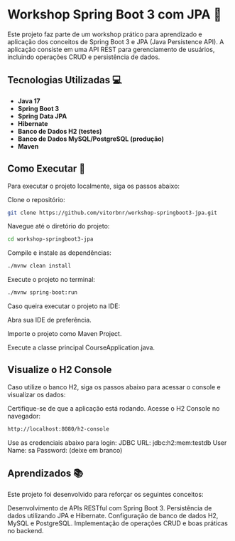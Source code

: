 # Workshop Spring Boot 3 com JPA 🚀

Este projeto faz parte de um workshop prático para aprendizado e aplicação dos conceitos de Spring Boot 3 e JPA (Java Persistence API). A aplicação consiste em uma API REST para gerenciamento de usuários, incluindo operações CRUD e persistência de dados.

## Tecnologias Utilizadas 💻

- **Java 17**
- **Spring Boot 3**
- **Spring Data JPA**
- **Hibernate**
- **Banco de Dados H2 (testes)**
- **Banco de Dados MySQL/PostgreSQL (produção)**
- **Maven**
  
## Como Executar 🚀
Para executar o projeto localmente, siga os passos abaixo:

Clone o repositório:
 ```bash
git clone https://github.com/vitorbnr/workshop-springboot3-jpa.git
```
Navegue até o diretório do projeto:
```bash
cd workshop-springboot3-jpa
```
Compile e instale as dependências:
```bash
./mvnw clean install
```
Execute o projeto no terminal:
```bash
./mvnw spring-boot:run
```
Caso queira executar o projeto na IDE:

Abra sua IDE de preferência.

Importe o projeto como Maven Project.

Execute a classe principal CourseApplication.java.

## Visualize o H2 Console
Caso utilize o banco H2, siga os passos abaixo para acessar o console e visualizar os dados:

Certifique-se de que a aplicação está rodando.
Acesse o H2 Console no navegador:
```bash
http://localhost:8080/h2-console
```
Use as credenciais abaixo para login:
JDBC URL: jdbc:h2:mem:testdb
User Name: sa
Password: (deixe em branco)
## Aprendizados 📚
Este projeto foi desenvolvido para reforçar os seguintes conceitos:

Desenvolvimento de APIs RESTful com Spring Boot 3.
Persistência de dados utilizando JPA e Hibernate.
Configuração de banco de dados H2, MySQL e PostgreSQL.
Implementação de operações CRUD e boas práticas no backend.
